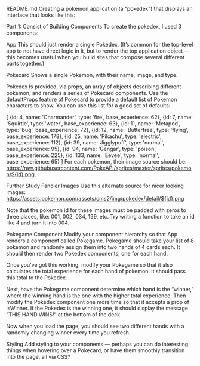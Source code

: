 README.md
Creating a pokemon application (a “pokedex”) that displays an interface that looks like this:

Part 1: Consist of Building Components To create the pokedex, I used 3 components:

App This should just render a single Pokedex. (It’s common for the top-level app to not have direct logic in it, but to render the top application object — this becomes useful when you build sites that compose several different parts together.)

Pokecard Shows a single Pokemon, with their name, image, and type.

Pokedex Is provided, via props, an array of objects describing different pokemon, and renders a series of Pokecard components. Use the defaultProps feature of Pokecard to provide a default list of Pokemon characters to show. You can use this list for a good set of defaults:

[ {id: 4, name: 'Charmander', type: 'fire', base_experience: 62}, {id: 7, name: 'Squirtle', type: 'water', base_experience: 63}, {id: 11, name: 'Metapod', type: 'bug', base_experience: 72}, {id: 12, name: 'Butterfree', type: 'flying', base_experience: 178}, {id: 25, name: 'Pikachu', type: 'electric', base_experience: 112}, {id: 39, name: 'Jigglypuff', type: 'normal', base_experience: 95}, {id: 94, name: 'Gengar', type: 'poison', base_experience: 225}, {id: 133, name: 'Eevee', type: 'normal', base_experience: 65} ] For each pokemon, their image source should be: https://raw.githubusercontent.com/PokeAPI/sprites/master/sprites/pokemon/${id}.png.

Further Study Fancier Images Use this alternate source for nicer looking images: https://assets.pokemon.com/assets/cms2/img/pokedex/detail/${id}.png

Note that the pokemon id for these images must be padded with zeros to three places, like: 001, 002, 034, 199, etc. Try writing a function to take an id like 4 and turn it into 004.

Pokegame Component Modify your component hierarchy so that App renders a component called Pokegame. Pokegame should take your list of 8 pokemon and randomly assign them into two hands of 4 cards each. It should then render two Pokedex components, one for each hand.

Once you’ve got this working, modify your Pokegame so that it also calculates the total experience for each hand of pokemon. It should pass this total to the Pokedex.

Next, have the Pokegame component determine which hand is the “winner,” where the winning hand is the one with the higher total experience. Then modify the Pokedex component one more time so that it accepts a prop of isWinner. If the Pokedex is the winning one, it should display the message “THIS HAND WINS!” at the bottom of the deck.

Now when you load the page, you should see two different hands with a randomly changing winner every time you refresh.

Styling Add styling to your components — perhaps you can do interesting things when hovering over a Pokecard, or have them smoothly transition into the page, all via CSS?